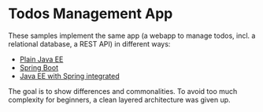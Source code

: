 # Todos Management App

These samples implement the same app (a webapp to manage todos, incl. a relational database, a REST API) in different ways:

- [Plain Java EE](./todos-javaee/readme.md)
- [Spring Boot](./todos-spring-boot/readme.md)
- [Java EE with Spring integrated](./todos-javaee-spring/readme.md)

The goal is to show differences and commonalities. To avoid too much complexity for beginners,
a clean layered architecture was given up.

